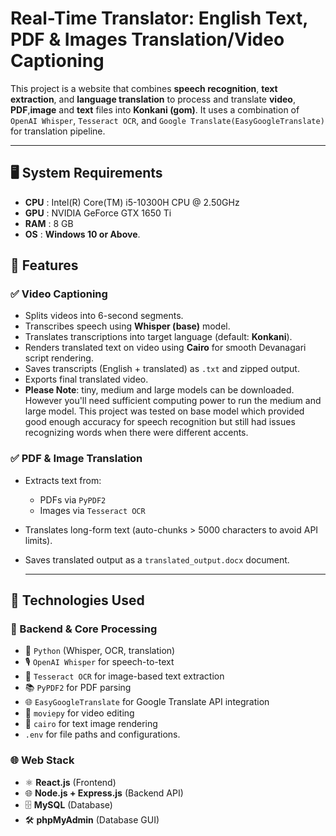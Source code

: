 # Real-Time Translator: English Text, PDF & Images Translation/Video Captioning

This project is a website that combines **speech recognition**, **text extraction**, and **language translation** to process and translate **video**, **PDF**,**image** and **text** files into **Konkani (gom)**. It uses a combination of `OpenAI Whisper`, `Tesseract OCR`, and `Google Translate(EasyGoogleTranslate)` for translation pipeline.

---
## 🖥️ System Requirements
- **CPU** : Intel(R) Core(TM) i5-10300H CPU @ 2.50GHz
- **GPU** : NVIDIA GeForce GTX 1650 Ti
- **RAM** : 8 GB
- **OS** : **Windows 10 or Above**.

## 🔧 Features

### ✅ Video Captioning
- Splits videos into 6-second segments.
- Transcribes speech using **Whisper (base)** model.
- Translates transcriptions into target language (default: **Konkani**).
- Renders translated text on video using **Cairo** for smooth Devanagari script rendering.
- Saves transcripts (English + translated) as `.txt` and zipped output.
- Exports final translated video.
- **Please Note**: tiny, medium and large models can be downloaded. However you'll need sufficient computing power to run the medium and large model. This project was tested on base model which provided good enough accuracy for speech recognition but still had issues recognizing words when there were different accents.

### ✅ PDF & Image Translation
- Extracts text from:
  - PDFs via `PyPDF2`
  - Images via `Tesseract OCR`
- Translates long-form text (auto-chunks > 5000 characters to avoid API limits).
- Saves translated output as a `translated_output.docx` document.

  ---

## 🚀 Technologies Used

### 🧠 Backend & Core Processing
- 🐍 `Python` (Whisper, OCR, translation)
- 🎙️ `OpenAI Whisper` for speech-to-text
- 📄 `Tesseract OCR` for image-based text extraction
- 📚 `PyPDF2` for PDF parsing
- 🌐 `EasyGoogleTranslate` for Google Translate API integration
- 🎥 `moviepy` for video editing
- 🎨 `cairo` for text image rendering
- `.env` for file paths and configurations.

### 🌐 Web Stack
- ⚛️ **React.js** (Frontend)
- 🌐 **Node.js + Express.js** (Backend API)
- 🗄️ **MySQL** (Database)
- 🛠️ **phpMyAdmin** (Database GUI)